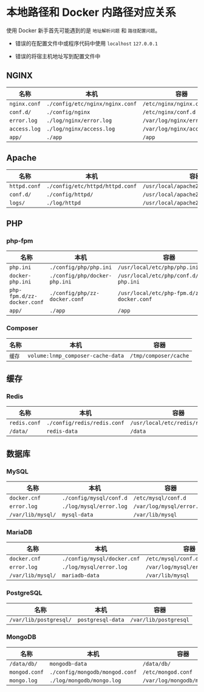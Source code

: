 # 本地路径和 Docker 内路径对应关系

使用 Docker 新手首先可能遇到的是 `地址解析问题` 和 `路径配置问题`。

* 错误的在配置文件中或程序代码中使用 `localhost` `127.0.0.1`

* 错误的将宿主机地址写到配置文件中

## NGINX

|名称|本机|容器|
|--|--|--|
|`nginx.conf`|`./config/etc/nginx/nginx.conf`|`/etc/nginx/nginx.conf`    |
|`conf.d/`   |`./config/nginx`               |`/etc/nginx/conf.d`        |
|`error.log` |`./log/nginx/error.log`       |`/var/log/nginx/error.log` |
|`access.log`|`./log/nginx/access.log`      |`/var/log/nginx/access.log`|
|`app/`      |`./app`                        |`/app`                     |

## Apache

|名称|本机|容器|
|--|--|--|
|`httpd.conf` | `./config/etc/httpd/httpd.conf` | `/usr/local/apache2/conf/httpd.conf`|
|`conf.d/`    | `./config/httpd/`               | `/usr/local/apache2/conf.d`         |
|`logs/`      | `./log/httpd`                  | `/usr/local/apache2/logs`           |

## PHP

### php-fpm

|名称|本机|容器|
|--|--|--|
|`php.ini`                     |`./config/php/php.ini`                  |`/usr/local/etc/php/php.ini`                         |
|`docker-php.ini`   |`./config/php/docker-php.ini`        |`/usr/local/etc/php/conf.d/docker-php.ini`|
|`php-fpm.d/zz-docker.conf`    |`./config/php/zz-docker.conf`           |`/usr/local/etc/php-fpm.d/zz-docker.conf`            |
|`app/`                        |`./app`                                 |`/app`                                               |

### Composer

|名称|本机|容器|
|--|--|--|
|`缓存`|`volume:lnmp_composer-cache-data`|`/tmp/composer/cache`|

## 缓存

### Redis

|名称|本机|容器|
|--|--|--|
|`redis.conf`|`./config/redis/redis.conf`|`/usr/local/etc/redis/redis.conf`|
|`/data/`    |`redis-data`               |`/data`                          |

## 数据库

### MySQL

|名称|本机|容器|
|--|--|--|
|`docker.cnf`       |`./config/mysql/conf.d`          |`/etc/mysql/conf.d` |
|`error.log`        |`./log/mysql/error.log`          |`/var/log/mysql/error.log`     |
|`/var/lib/mysql/`  |`mysql-data`                     |`/var/lib/mysql`               |

### MariaDB

|名称|本机|容器|
|--|--|--|
|`docker.cnf`       |`./config/mysql/docker.cnf`       |`/etc/mysql/conf.d/docker.cnf` |
|`error.log`        |`./log/mysql/error.log`          |`/var/log/mysql/error.log`     |
|`/var/lib/mysql/`  |`mariadb-data`                    |`/var/lib/mysql`               |

### PostgreSQL

|名称|本机|容器|
|--|--|--|
|`/var/lib/postgresql/`|`postgresql-data`|`/var/lib/postgresql`|

### MongoDB

|名称|本机|容器|
|--|--|--|
|`/data/db/`  |`mongodb-data`                 |`/data/db/`                 |
|`mongod.conf`|`./config/mongodb/mongod.conf` |`/etc/mongod.conf`          |
|`mongo.log`  |`./log/mongodb/mongo.log`     |`/var/log/mongodb/mongo.log`|
